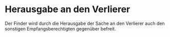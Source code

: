 # Herausgabe an den Verlierer

Der Finder wird durch die Herausgabe der Sache an den Verlierer auch den sonstigen Empfangsberechtigten gegenüber befreit.
